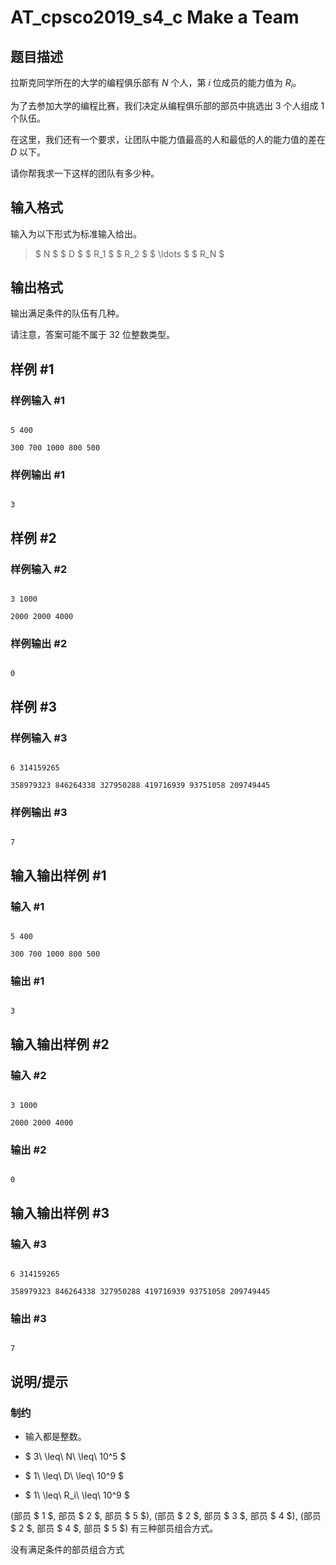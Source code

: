 # AT_cpsco2019_s4_c Make a Team

## 题目描述

拉斯克同学所在的大学的编程俱乐部有 $N$ 个人，第 $i$ 位成员的能力值为 $R_i$。

为了去参加大学的编程比赛，我们决定从编程俱乐部的部员中挑选出 $3$ 个人组成 $1$ 个队伍。

在这里，我们还有一个要求，让团队中能力值最高的人和最低的人的能力值的差在 $D$ 以下。

请你帮我求一下这样的团队有多少种。

## 输入格式

输入为以下形式为标准输入给出。

> $ N $ $ D $ $ R_1 $ $ R_2 $ $ \ldots $ $ R_N $

## 输出格式

输出满足条件的队伍有几种。

请注意，答案可能不属于 $32$ 位整数类型。

## 样例 #1

### 样例输入 #1

```
5 400
300 700 1000 800 500
```

### 样例输出 #1

```
3
```

## 样例 #2

### 样例输入 #2

```
3 1000
2000 2000 4000
```

### 样例输出 #2

```
0
```

## 样例 #3

### 样例输入 #3

```
6 314159265
358979323 846264338 327950288 419716939 93751058 209749445
```

### 样例输出 #3

```
7
```

## 输入输出样例 #1

### 输入 #1

```
5 400
300 700 1000 800 500
```

### 输出 #1

```
3
```

## 输入输出样例 #2

### 输入 #2

```
3 1000
2000 2000 4000
```

### 输出 #2

```
0
```

## 输入输出样例 #3

### 输入 #3

```
6 314159265
358979323 846264338 327950288 419716939 93751058 209749445
```

### 输出 #3

```
7
```

## 说明/提示

### 制约

- 输入都是整数。
- $ 3\ \leq\ N\ \leq\ 10^5 $
- $ 1\ \leq\ D\ \leq\ 10^9 $
- $ 1\ \leq\ R_i\ \leq\ 10^9 $


(部员 $ 1 $, 部员 $ 2 $, 部员 $ 5 $), (部员 $ 2 $, 部员 $ 3 $, 部员 $ 4 $), (部员 $ 2 $, 部员 $ 4 $, 部员 $ 5 $) 有三种部员组合方式。


没有满足条件的部员组合方式